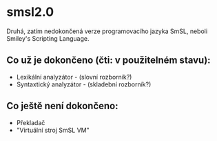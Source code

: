 # smsl2.0

Druhá, zatím nedokončená verze programovacího jazyka SmSL, neboli Smiley's Scripting Language.

## Co už je dokončeno (čti: v použitelném stavu):
- Lexikální analyzátor - (slovní rozborník?)
- Syntaxtický analyzátor - (skladební rozborník?)

## Co ještě není dokončeno:
- Překladač
- "Virtuální stroj SmSL VM"

